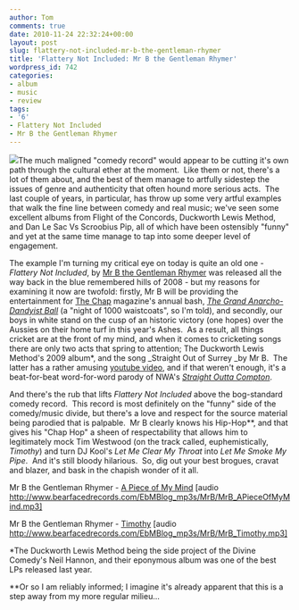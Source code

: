 ```yaml
---
author: Tom
comments: true
date: 2010-11-24 22:32:24+00:00
layout: post
slug: flattery-not-included-mr-b-the-gentleman-rhymer
title: 'Flattery Not Included: Mr B the Gentleman Rhymer'
wordpress_id: 742
categories:
- album
- music
- review
tags:
- '6'
- Flattery Not Included
- Mr B the Gentleman Rhymer
---
```


[![](http://eatenbymonsters.files.wordpress.com/2010/11/mrbthegentlemanrhymer.jpg?w=300)](http://eatenbymonsters.files.wordpress.com/2010/11/mrbthegentlemanrhymer.jpg)The much maligned "comedy record" would appear to be cutting it's own path through the cultural ether at the moment.  Like them or not, there's a lot of them about, and the best of them manage to artfully sidestep the issues of genre and authenticity that often hound more serious acts.  The last couple of years, in particular, has throw up some very artful examples that walk the fine line between comedy and real music; we've seen some excellent albums from Flight of the Concords, Duckworth Lewis Method, and Dan Le Sac Vs Scroobius Pip, all of which have been ostensibly "funny" and yet at the same time manage to tap into some deeper level of engagement.

The example I'm turning my critical eye on today is quite an old one - _Flattery Not Included_, by [Mr B the Gentleman Rhymer](http://www.myspace.com/mrbthegentlemanrhymer) was released all the way back in the blue remembered hills of 2008 - but my reasons for examining it now are twofold: firstly, Mr B will be providing the entertainment for [The Chap](http://www.thechap.net/) magazine's annual bash, _[The Grand Anarcho-Dandyist Ball](http://www.nightof1000waistcoats.com/)_ (a "night of 1000 waistcoats", so I'm told), and secondly, our boys in white stand on the cusp of an historic victory (one hopes) over the Aussies on their home turf in this year's Ashes.  As a result, all things cricket are at the front of my mind, and when it comes to cricketing songs there are only two acts that spring to attention; The Duckworth Lewis Method's 2009 album*, and the song _Straight Out of Surrey _by Mr B.  The latter has a rather amusing [youtube video](http://www.youtube.com/watch?v=Bj7J7vXCf5w), and if that weren't enough, it's a beat-for-beat word-for-word parody of NWA's _[Straight Outta Compton](http://www.youtube.com/watch?v=TMZi25Pq3T8)_.

And there's the rub that lifts _Flattery Not Included_ above the bog-standard comedy record.  This record is most definitely on the "funny" side of the comedy/music divide, but there's a love and respect for the source material being parodied that is palpable.  Mr B clearly knows his Hip-Hop**, and that gives his "Chap Hop" a sheen of respectability that allows him to legitimately mock Tim Westwood (on the track called, euphemistically, _Timothy_) and turn DJ Kool's _Let Me Clear My Throat_ into _Let Me Smoke My Pipe_.  And it's still bloody hilarious.  So, dig out your best brogues, cravat and blazer, and bask in the chapish wonder of it all.

Mr B the Gentleman Rhymer - [A Piece of My Mind](http://www.bearfacedrecords.com/EbMBlog_mp3s/MrB/MrB_APieceOfMyMind.mp3) [audio http://www.bearfacedrecords.com/EbMBlog_mp3s/MrB/MrB_APieceOfMyMind.mp3]

Mr B the Gentleman Rhymer - [Timothy](//www.bearfacedrecords.com/EbMBlog_mp3s/MrB/MrB_Timothy.mp3) [audio http://www.bearfacedrecords.com/EbMBlog_mp3s/MrB/MrB_Timothy.mp3]

*The Duckworth Lewis Method being the side project of the Divine Comedy's Neil Hannon, and their eponymous album was one of the best LPs released last year.

**Or so I am reliably informed; I imagine it's already apparent that this is a step away from my more regular milieu...
